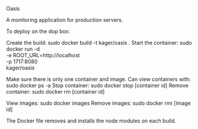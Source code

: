Oasis

A monitoring application for production servers.

To deploy on the dop box:

Create the build:  sudo docker build -t kager/oasis .
Start the container:
sudo docker run -d \
  -e ROOT_URL=http://localhost \
  -p 1717:8080 \
  kager/oasis


Make sure there is only one container and image. 
Can view containers with: sudo docker ps -a 
Stop container: sudo docker stop [container id]
Remove container: sudo docker rm [container id]

View images: sudo docker images
Remove images: sudo docker rmi [image id]

The Docker file removes and installs the node modules on each build.
